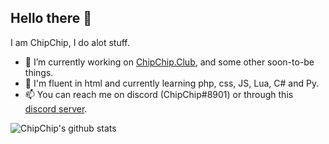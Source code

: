 ## Hello there 👋

I am ChipChip, I do alot stuff.

- 🔭 I’m currently working on [ChipChip.Club](https://chipchip.club), and some other soon-to-be things.
- 🌱 I'm fluent in html and currently learning php, css, JS, Lua, C# and Py.
- 📫 You can reach me on discord (ChipChip#8901) or through this [discord server](https://discord.gg/bEBxj5g).

![ChipChip's github stats](https://github-readme-stats.vercel.app/api?username=Revolutionno&show_icons=true&theme=merko&hide_border=True&count_private=true)
